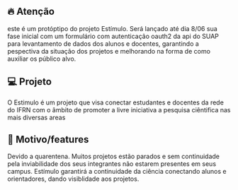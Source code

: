
## :fire: Atenção
este é um protóptipo do projeto Estímulo. Será lançado até dia 8/06 sua fase inicial com um formulário com autenticação oauth2 da api do SUAP para levantamento de dados dos alunos e docentes, garantindo a pespectiva da situação dos projetos e melhorando na forma de como auxiliar os público alvo.

## 💻 Projeto

O Estimulo é um projeto que visa conectar estudantes e docentes da rede do IFRN com o âmbito de promoter a livre iniciativa a pesquisa ciêntifica nas mais diversas areas

## 🤔 Motivo/features

Devido a quarentena. Muitos projetos estão parados e sem continuidade pela inviabilidade dos seus integrantes não estarem presentes em seus campus. Estímulo garantirá a continuidade da ciência conectando alunos e orientadores, dando visiblidade aos projetos.
